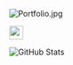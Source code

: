 ![Portfolio.jpg](https://postimg.cc/w1254VRQ)

<a href="https://www.linkedin.com/in/federico-pochat-a816a2234/" target="_blank" ><img src="https://img.shields.io/badge/linkedin-%230077B5.svg?&style=for-the-badge&logo=linkedin&logoColor=white" height=25></a>

<p><img src="https://github-readme-stats.vercel.app/api?username=f-pochat&amp;show_icons=true" alt="GitHub Stats"></p>
